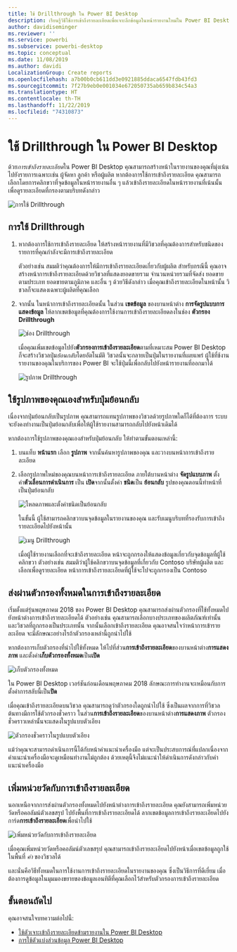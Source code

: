 ```yaml
---
title: ใช้ Drillthrough ใน Power BI Desktop
description: เรียนรู้วิธีใช้การเข้าถึงรายละเอียดเพื่อเจาะลึกข้อมูลในหน้ารายงานใหม่ใน Power BI Desktop
author: davidiseminger
ms.reviewer: ''
ms.service: powerbi
ms.subservice: powerbi-desktop
ms.topic: conceptual
ms.date: 11/08/2019
ms.author: davidi
LocalizationGroup: Create reports
ms.openlocfilehash: a7b00b0cb611dd3e0921885ddaca6547fdb43fd3
ms.sourcegitcommit: 7f27b9eb0e001034e672050735ab659b834c54a3
ms.translationtype: HT
ms.contentlocale: th-TH
ms.lasthandoff: 11/22/2019
ms.locfileid: "74310873"
---
```

# <a name="use-drillthrough-in-power-bi-desktop"></a>ใช้ Drillthrough ใน Power BI Desktop
ด้วย*การเข้าถึงรายละเอียด*ใน Power BI Desktop คุณสามารถสร้างหน้าในรายงานของคุณที่มุ่งเน้นไปยังรายการเฉพาะเช่น ผู้จัดหา ลูกค้า หรือผู้ผลิต หากต้องการใช้การเข้าถึงรายละเอียด คุณสามารถเลือกโดยการคลิกขวาที่จุดข้อมูลในหน้ารายงานอื่น ๆ แล้วเข้าถึงรายละเอียดในหน้ารายงานที่เน้นนั้น เพื่อดูรายละเอียดที่กรองตามบริบทดังกล่าว

![การใช้ Drillthrough](media/desktop-drillthrough/drillthrough_01.png)

## <a name="using-drillthrough"></a>การใช้ Drillthrough
1. หากต้องการใช้การเข้าถึงรายละเอียด ให้สร้างหน้ารายงานที่มีวิชวลที่คุณต้องการสำหรับชนิดของรายการที่คุณกำลังจะมีการเข้าถึงรายละเอียด 

    ตัวอย่างเช่น สมมติว่าคุณต้องการให้มีการเข้าถึงรายละเอียดเกี่ยวกับผู้ผลิต สำหรับกรณีนี้ คุณอาจสร้างหน้าการเข้าถึงรายละเอียดด้วยวิชวลที่แสดงยอดขายรวม จำนวนหน่วยรวมที่จัดส่ง ยอดขายตามประเภท ยอดขายตามภูมิภาค และอื่น ๆ ด้วยวิธีดังกล่าว เมื่อคุณเข้าถึงรายละเอียดในหน้านั้น วิชวลก็จะแสดงเฉพาะผู้ผลิตที่คุณเลือก

2. จากนั้น ในหน้าการเข้าถึงรายละเอียดนั้น ในส่วน **เขตข้อมูล** ของบานหน้าต่าง **การจัดรูปแบบการแสดงข้อมูล** ให้ลากเขตข้อมูลที่คุณต้องการใช้งานการเข้าถึงรายละเอียดลงในช่อง **ตัวกรอง Drillthrough**

    ![ช่อง Drillthrough](media/desktop-drillthrough/drillthrough_02.png)

    เมื่อคุณเพิ่มเขตข้อมูลไปยัง**ตัวกรองการเข้าถึงรายละเอียด**ตามที่เหมาะสม Power BI Desktop ก็จะสร้างวิชวลปุ่ม*ย้อนกลับ*โดยอัตโนมัติ วิชวลนั้นจะกลายเป็นปุ่มในรายงานที่เผยแพร่ ผู้ใช้ที่ช้งานรายงานของคุณในบริการของ Power BI จะใช้ปุ่มนี้เพื่อกลับไปยังหน้ารายงานที่ออกมาได้

    ![รูปภาพ Drillthrough](media/desktop-drillthrough/drillthrough_03.png)

## <a name="use-your-own-image-for-a-back-button"></a>ใช้รูปภาพของคุณเองสำหรับปุ่มย้อนกลับ    
 เนื่องจากปุ่มย้อนกลับเป็นรูปภาพ คุณสามารถแทนรูปภาพของวิชวลด้วยรูปภาพใดก็ได้ที่ต้องการ ระบบจะยังคงทำงานเป็นปุ่มย้อนกลับเพื่อให้ผู้ใช้รายงานสามารถกลับไปยังหน้าเดิมได้ 

หากต้องการใช้รูปภาพของคุณเองสำหรับปุ่มย้อนกลับ ให้ทำตามขั้นตอนเหล่านี้:

1. บนแท็บ **หน้าแรก** เลือก **รูปภาพ** จากนั้นค้นหารูปภาพของคุณ และวางบนหน้าการเข้าถึงรายละเอียด

2. เลือกรูปภาพใหม่ของคุณบนหน้าการเข้าถึงรายละเอียด ภายใต้บานหน้าต่าง **จัดรูปแบบภาพ** ตั้งค่า**ตัวเลื่อนการดำเนินการ** เป็น **เปิด**จากนั้นตั้งค่า **ชนิด**เป็น **ย้อนกลับ** รูปของคุณตอนนี้ทำหน้าที่เป็นปุ่มย้อนกลับ

    ![โหลดภาพและตั้งค่าชนิดเป็นย้อนกลับ](media/desktop-drillthrough/drillthrough_05.png)

    
     ในขั้นนี้ ผู้ใช้สามารถคลิกขวาบนจุดข้อมูลในรายงานของคุณ และรับเมนูบริบทที่รองรับการเข้าถึงรายละเอียดไปยังหน้านั้น 

    ![เมนู Drillthrough](media/desktop-drillthrough/drillthrough_04.png)

    เมื่อผู้ใช้รายงานเลือกที่จะเข้าถึงรายละเอียด หน้าจะถูกกรองให้แสดงข้อมูลเกี่ยวกับจุดข้อมูลที่ผู้ใช้คลิกขวา ตัวอย่างเช่น สมมติว่าผู้ใช้คลิกขวาบนจุดข้อมูลที่เกี่ยวกับ Contoso บริษัทผู้ผลิต และเลือกเพื่อดูรายละเอียด หน้าการเข้าถึงรายละเอียดที่ผู้ใช้จะไปจะถูกกรองเป็น Contoso

## <a name="pass-all-filters-in-drillthrough"></a>ส่งผ่านตัวกรองทั้งหมดในการเข้าถึงรายละเอียด

เริ่มตั้งแต่รุ่นพฤษภาคม 2018 ของ Power BI Desktop คุณสามารถส่งผ่านตัวกรองที่ใช้ทั้งหมดไปยังหน้าต่างการเข้าถึงรายละเอียดได้ ตัวอย่างเช่น คุณสามารถเลือกบางประเภทของผลิตภัณฑ์เท่านั้น และวิชวลที่ถูกกรองเป็นประเภทนั้น จากนั้นเลือกเข้าถึงรายละเอียด คุณอาจสนใจว่าหน้าการเข้ารายละเอียด จะมีลักษณะอย่างไรถ้าตัวกรองเหล่านี้ถูกนำไปใช้

หากต้องการเก็บตัวกรองที่นำไปใช้ทั้งหมด ให้ไปที่ส่วน**การเข้าถึงรายละเอียด**ของบานหน้าต่าง**การแสดงภาพ** และตั้งค่า**เก็บตัวกรองทั้งหมด**เป็น**เปิด** 

![เก็บตัวกรองทั้งหมด](media/desktop-drillthrough/drillthrough_06.png)

ใน Power BI Desktop เวอร์ชันก่อนเดือนพฤษภาคม 2018 ลักษณะการทำงานจะเหมือนกับการตั้งค่าการสลับนี้เป็น**ปิด**

เมื่อคุณเข้าถึงรายละเอียดบนวิชวล คุณสามารถดูว่าตัวกรองใดถูกนำไปใช้ ซึ่งเป็นผลจากการที่วิชวลต้นทางมีการใช้ตัวกรองชั่วคราว ในส่วน**การเข้าถึงรายละเอียด**ของบานหน้าต่าง**การแสดงภาพ** ตัวกรองชั่วคราวเหล่านั้นจะแสดงในรูปแบบตัวเอียง 

![ตัวกรองชั่วคราวในรูปแบบตัวเอียง](media/desktop-drillthrough/drillthrough_07.png)

แม้ว่าคุณจะสามารถดำเนินการนี้ได้กับหน้าคำแนะนำเครื่องมือ แต่จะเป็นประสบการณ์ที่แปลกเนื่องจากคำแนะนำเครื่องมือจะดูเหมือนทำงานไม่ถูกต้อง ด้วยเหตุนี้จึงไม่แนะนำให้ดำเนินการดังกล่าวกับคำแนะนำเครื่องมือ

## <a name="add-a-measure-to-drillthrough"></a>เพิ่มหน่วยวัดกับการเข้าถึงรายละเอียด

นอกเหนือจากการส่งผ่านตัวกรองทั้งหมดไปยังหน้าต่างการเข้าถึงรายละเอียด คุณยังสามารถเพิ่มหน่วยวัดหรือคอลัมน์ตัวเลขสรุป ไปยังพื้นที่การเข้าถึงรายละเอียดได้ ลากเขตข้อมูลการเข้าถึงรายละเอียดไปยังการ์ด**การเข้าถึงรายละเอียด**เพื่อนำไปใช้ 

![เพิ่มหน่วยวัดกับการเข้าถึงรายละเอียด](media/desktop-drillthrough/drillthrough_08.png)

เมื่อคุณเพิ่มหน่วยวัดหรือคอลัมน์ตัวเลขสรุป คุณสามารถเข้าถึงรายละเอียดไปยังหน้าเมื่อเขตข้อมูลถูกใช้ในพื้นที่ *ค่า* ของวิชวลได้

และนั่นคือวิธีทั้งหมดในการใช้งานการเข้าถึงรายละเอียดในรายงานของคุณ ซึ่งเป็นวิธีการที่ดีเยี่ยม เมื่อต้องการดูข้อมูลในมุมมองขยายของข้อมูลเอนทิตีที่คุณเลือกไว้สำหรับตัวกรองการเข้าถึงรายละเอียด

## <a name="next-steps"></a>ขั้นตอนถัดไป

คุณอาจสนใจบทความต่อไปนี้:

* [ใช้ตัวเจาะเข้าถึงรายละเอียดข้ามรายงานใน Power BI Desktop](desktop-cross-report-drill-through.md)
* [การใช้ตัวแบ่งส่วนข้อมูล Power BI Desktop](visuals/power-bi-visualization-slicers.md)

